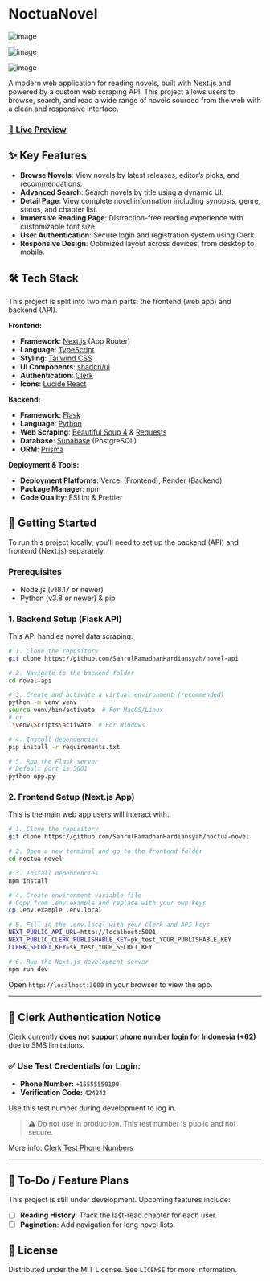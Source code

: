 # NoctuaNovel

![image](https://github.com/user-attachments/assets/144c8923-3d60-4e95-94c9-87d1579c56a3)

![image](https://github.com/user-attachments/assets/87299d67-8660-47e8-8318-9bb1a80771de)

![image](https://github.com/user-attachments/assets/32846021-ef4e-4637-b5c1-0f92bc109f88)

A modern web application for reading novels, built with Next.js and powered by a custom web scraping API. This project allows users to browse, search, and read a wide range of novels sourced from the web with a clean and responsive interface.

### [🔗 Live Preview](https://noctua-novel.vercel.app/)

## ✨ Key Features

* **Browse Novels**: View novels by latest releases, editor’s picks, and recommendations.
* **Advanced Search**: Search novels by title using a dynamic UI.
* **Detail Page**: View complete novel information including synopsis, genre, status, and chapter list.
* **Immersive Reading Page**: Distraction-free reading experience with customizable font size.
* **User Authentication**: Secure login and registration system using Clerk.
* **Responsive Design**: Optimized layout across devices, from desktop to mobile.

## 🛠️ Tech Stack

This project is split into two main parts: the frontend (web app) and backend (API).

**Frontend:**

* **Framework**: [Next.js](https://nextjs.org/) (App Router)
* **Language**: [TypeScript](https://www.typescriptlang.org/)
* **Styling**: [Tailwind CSS](https://tailwindcss.com/)
* **UI Components**: [shadcn/ui](https://ui.shadcn.com/)
* **Authentication**: [Clerk](https://clerk.com/)
* **Icons**: [Lucide React](https://lucide.dev/)

**Backend:**

* **Framework**: [Flask](https://flask.palletsprojects.com/)
* **Language**: [Python](https://www.python.org/)
* **Web Scraping**: [Beautiful Soup 4](https://www.crummy.com/software/BeautifulSoup/) & [Requests](https://requests.readthedocs.io/en/latest/)
* **Database**: [Supabase](https://supabase.com/) (PostgreSQL)
* **ORM**: [Prisma](https://www.prisma.io/)

**Deployment & Tools:**

* **Deployment Platforms**: Vercel (Frontend), Render (Backend)
* **Package Manager**: npm
* **Code Quality**: ESLint & Prettier

## 🚀 Getting Started

To run this project locally, you’ll need to set up the backend (API) and frontend (Next.js) separately.

### Prerequisites

* Node.js (v18.17 or newer)
* Python (v3.8 or newer) & pip

### 1. Backend Setup (Flask API)

This API handles novel data scraping.

```bash
# 1. Clone the repository
git clone https://github.com/SahrulRamadhanHardiansyah/novel-api

# 2. Navigate to the backend folder
cd novel-api

# 3. Create and activate a virtual environment (recommended)
python -m venv venv
source venv/bin/activate  # For MacOS/Linux
# or
.\venv\Scripts\activate  # For Windows

# 4. Install dependencies
pip install -r requirements.txt

# 5. Run the Flask server
# Default port is 5001
python app.py
```

### 2. Frontend Setup (Next.js App)

This is the main web app users will interact with.

```bash
# 1. Clone the repository
git clone https://github.com/SahrulRamadhanHardiansyah/noctua-novel

# 2. Open a new terminal and go to the frontend folder
cd noctua-novel

# 3. Install dependencies
npm install

# 4. Create environment variable file
# Copy from .env.example and replace with your own keys
cp .env.example .env.local

# 5. Fill in the .env.local with your Clerk and API keys
NEXT_PUBLIC_API_URL=http://localhost:5001
NEXT_PUBLIC_CLERK_PUBLISHABLE_KEY=pk_test_YOUR_PUBLISHABLE_KEY
CLERK_SECRET_KEY=sk_test_YOUR_SECRET_KEY

# 6. Run the Next.js development server
npm run dev
```

Open `http://localhost:3000` in your browser to view the app.

---

## 🔐 Clerk Authentication Notice

Clerk currently **does not support phone number login for Indonesia (+62)** due to SMS limitations.

### ✅ Use Test Credentials for Login:

* **Phone Number:** `+15555550100`
* **Verification Code:** `424242`

Use this test number during development to log in.

> ⚠️ Do not use in production. This test number is public and not secure.

More info: [Clerk Test Phone Numbers](https://clerk.com/docs/testing/overview)

---

## 📝 To-Do / Feature Plans

This project is still under development. Upcoming features include:

* [ ] **Reading History**: Track the last-read chapter for each user.
* [ ] **Pagination**: Add navigation for long novel lists.

## 📄 License

Distributed under the MIT License. See `LICENSE` for more information.
